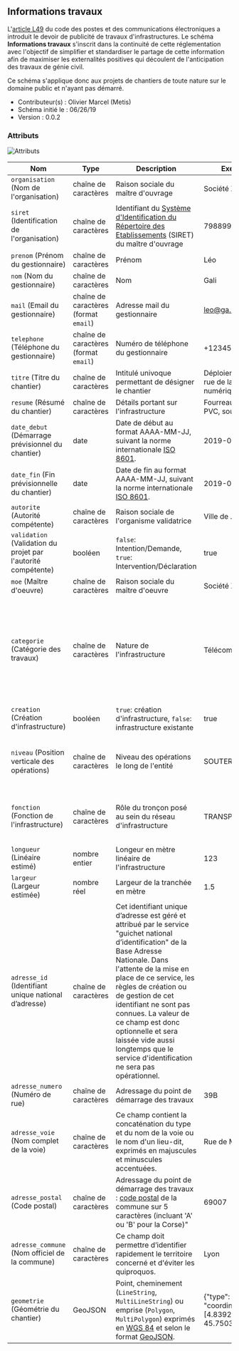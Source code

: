 ## Informations travaux

L'[article L49](https://www.legifrance.gouv.fr/affichCodeArticle.do?cidTexte=LEGITEXT000006070987&idArticle=LEGIARTI000021493642) du code des postes et des communications électroniques a introduit le devoir de publicité de travaux d'infrastructures. Le schéma **Informations travaux** s'inscrit dans la continuité de cette réglementation avec l'objectif de simplifier et standardiser le partage de cette information afin de maximiser les externalités positives qui découlent de l'anticipation des travaux de génie civil.

Ce schéma s'applique donc aux projets de chantiers de toute nature sur le domaine public et n'ayant pas démarré.

- Contributeur(s) : Olivier Marcel (Metis)
- Schéma initié le : 06/26/19
- Version : 0.0.2

### Attributs

![Attributs](https://github.com/metis-reseaux/infos-travaux/blob/master/attributs.jpg)

|Nom|Type|Description|Exemple|Contrainte|
|-|-|-|-|-|
|`organisation` (Nom de l'organisation)|chaîne de caractères|Raison sociale du maître d'ouvrage|Société X, Entité Y|Obligatoire|
|`siret` (Identification de l'organisation)|chaîne de caractères|Identifiant du [Système d'Identification du Répertoire des Etablissements](https://fr.wikipedia.org/wiki/Syst%C3%A8me_d%27identification_du_r%C3%A9pertoire_des_%C3%A9tablissements) (SIRET) du maître d'ouvrage|79889944900036|Obligatoire|
|`prenom` (Prénom du gestionnaire)|chaîne de caractères|Prénom|Léo|Obligatoire|
|`nom` (Nom du gestionnaire)|chaîne de caractères|Nom|Gali|Obligatoire|
|`mail` (Email du gestionnaire)|chaîne de caractères (format `email`)|Adresse mail du gestionnaire|leo@ga.li|Obligatoire|
|`telephone` (Téléphone du gestionnaire)|chaîne de caractères (format `email`)|Numéro de téléphone du gestionnaire|+1234567890|Obligatoire|
|`titre` (Titre du chantier)|chaîne de caractères|Intitulé univoque permettant de désigner le chantier|Déploiement fibre rue de la fracture numérique|Obligatoire|
|`resume` (Résumé du chantier)|chaîne de caractères|Détails portant sur l'infrastructure|Fourreau de X en PVC, sous trottoir|Optionnel|
|`date_debut` (Démarrage prévisionnel du chantier)|date|Date de début au format AAAA-MM-JJ, suivant la norme internationale [ISO 8601](https://fr.wikipedia.org/wiki/ISO_8601).|2019-06-25|Obligatoire|
|`date_fin` (Fin prévisionnelle du chantier)|date|Date de fin au format AAAA-MM-JJ, suivant la norme internationale [ISO 8601](https://fr.wikipedia.org/wiki/ISO_8601).|2019-06-25|Obligatoire|
|`autorite` (Autorité compétente)|chaîne de caractères|Raison sociale de l'organisme validatrice|Ville de ...|Optionnel|
|`validation` (Validation du projet par l'autorité compétente)|booléen|`false`: Intention/Demande, `true`: Intervention/Déclaration|true|Optionnel|
|`moe` (Maître d'oeuvre)|chaîne de caractères|Raison sociale du maître d'oeuvre|Société X|Optionnel|
|`categorie` (Catégorie des travaux)|chaîne de caractères|Nature de l'infrastructure|Télécom|Obligatoire. Valeurs autorisées : `TELECOM`, `ELECTRICITE`, `GAZ`, `EAU`, `ASSAINISSEMENT`, `CHAUFFAGE`, `CLIMATISATION`, `VOIRIE`, `AMENAGEMENT`, `AUTRE`|
|`creation` (Création d'infrastructure)|booléen|`true`: création d'infrastructure, `false`: infrastructure existante|true|Optionnel|
|`niveau` (Position verticale des opérations)|chaîne de caractères|Niveau des opérations le long de l'entité|SOUTERRAIN|Optionnel. Valeurs autorisées : `SOUTERRAIN`, `SURFACE`, `AERIEN`, `MIXTE`|Optionnel|
|`fonction` (Fonction de l'infrastructure)|chaîne de caractères|Rôle du tronçon posé au sein du réseau d'infrastructure|TRANSPORT|Optionnel. Valeurs autorisées : `TRANSPORT`, `DISTRIBUTION`, `COLLECTE`|
|`longueur` (Linéaire estimé)|nombre entier|Longeur en mètre linéaire de l'infrastructure|123|Conditionnel|
|`largeur` (Largeur estimée)|nombre réel|Largeur de la tranchée en mètre|1.5|Conditionnel|
|`adresse_id` (Identifiant unique national d’adresse)|chaîne de caractères|Cet identifiant unique d’adresse est géré et attribué par le service "guichet national d’identification" de la Base Adresse Nationale. Dans l'attente de la mise en place de ce service, les règles de création ou de gestion de cet identifiant ne sont pas connues. La valeur de ce champ est donc optionnelle et sera laissée vide aussi longtemps que le service d'identification ne sera pas opérationnel.||Optionnel|
|`adresse_numero` (Numéro de rue)|chaîne de caractères|Adressage du point de démarrage des travaux|39B|Conditionnel|
|`adresse_voie` (Nom complet de la voie)|chaîne de caractères|Ce champ contient la concaténation du type et du nom de la voie ou le nom d'un lieu-dit, exprimés en majuscules et minuscules accentuées.|Rue de Marseille|Conditionnel|
|`adresse_postal` (Code postal)|chaîne de caractères|Adressage du point de démarrage des travaux : [code postal](https://fr.wikipedia.org/wiki/Code_postal_en_France) de la commune sur 5 caractères (incluant 'A' ou 'B' pour la Corse)"|69007|Conditionnel|
|`adresse_commune` (Nom officiel de la commune)|chaîne de caractères|Ce champ doit permettre d’identifier rapidement le territoire concerné et d'éviter les quiproquos.|Lyon|Conditionnel|
|`geometrie` (Géométrie du chantier)|GeoJSON|Point, cheminement (`LineString`, `MultiLineString`) ou emprise (`Polygon`, `MultiPolygon`) exprimés en [WGS 84](https://fr.wikipedia.org/wiki/WGS_84) et selon le format [GeoJSON](https://geojson.org/).|{"type": "Point", "coordinates": [4.839230, 45.750301]}|Conditionnel|
